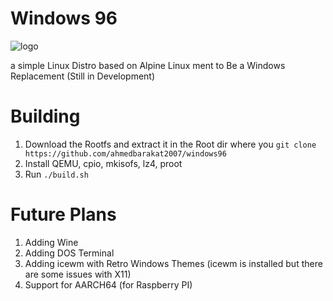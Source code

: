 # Windows 96

![logo](https://github.com/user-attachments/assets/123b8e70-63bb-4683-9b39-d5dd6a7bf14f)

a simple Linux Distro based on Alpine Linux ment to Be a Windows Replacement (Still in Development)

# Building

1) Download the Rootfs and extract it in the Root dir where you `git clone https://github.com/ahmedbarakat2007/windows96`
2) Install QEMU, cpio, mkisofs, lz4, proot
3) Run `./build.sh`

# Future Plans

1) Adding Wine
2) Adding DOS Terminal
3) Adding icewm with Retro Windows Themes (icewm is installed but there are some issues with X11)
4) Support for AARCH64 (for Raspberry PI)
